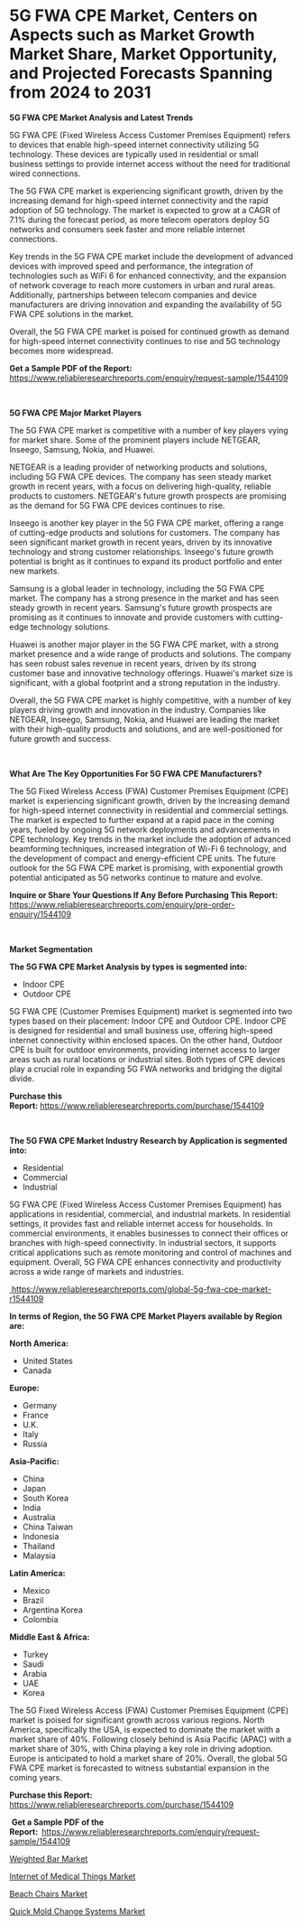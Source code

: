 <p><h1>5G FWA CPE Market, Centers on Aspects such as Market Growth Market Share, Market Opportunity, and Projected Forecasts Spanning from 2024 to 2031</h1></p><p><strong>5G FWA CPE Market Analysis and Latest Trends</strong></p>
<p><p>5G FWA CPE (Fixed Wireless Access Customer Premises Equipment) refers to devices that enable high-speed internet connectivity utilizing 5G technology. These devices are typically used in residential or small business settings to provide internet access without the need for traditional wired connections.</p><p>The 5G FWA CPE market is experiencing significant growth, driven by the increasing demand for high-speed internet connectivity and the rapid adoption of 5G technology. The market is expected to grow at a CAGR of 7.1% during the forecast period, as more telecom operators deploy 5G networks and consumers seek faster and more reliable internet connections.</p><p>Key trends in the 5G FWA CPE market include the development of advanced devices with improved speed and performance, the integration of technologies such as WiFi 6 for enhanced connectivity, and the expansion of network coverage to reach more customers in urban and rural areas. Additionally, partnerships between telecom companies and device manufacturers are driving innovation and expanding the availability of 5G FWA CPE solutions in the market.</p><p>Overall, the 5G FWA CPE market is poised for continued growth as demand for high-speed internet connectivity continues to rise and 5G technology becomes more widespread.</p></p>
<p><strong>Get a Sample PDF of the Report:&nbsp;</strong> <a href="https://www.reliableresearchreports.com/enquiry/request-sample/1544109">https://www.reliableresearchreports.com/enquiry/request-sample/1544109</a></p>
<p>&nbsp;</p>
<p><strong>5G FWA CPE Major Market Players</strong></p>
<p><p>The 5G FWA CPE market is competitive with a number of key players vying for market share. Some of the prominent players include NETGEAR, Inseego, Samsung, Nokia, and Huawei. </p><p>NETGEAR is a leading provider of networking products and solutions, including 5G FWA CPE devices. The company has seen steady market growth in recent years, with a focus on delivering high-quality, reliable products to customers. NETGEAR's future growth prospects are promising as the demand for 5G FWA CPE devices continues to rise.</p><p>Inseego is another key player in the 5G FWA CPE market, offering a range of cutting-edge products and solutions for customers. The company has seen significant market growth in recent years, driven by its innovative technology and strong customer relationships. Inseego's future growth potential is bright as it continues to expand its product portfolio and enter new markets.</p><p>Samsung is a global leader in technology, including the 5G FWA CPE market. The company has a strong presence in the market and has seen steady growth in recent years. Samsung's future growth prospects are promising as it continues to innovate and provide customers with cutting-edge technology solutions.</p><p>Huawei is another major player in the 5G FWA CPE market, with a strong market presence and a wide range of products and solutions. The company has seen robust sales revenue in recent years, driven by its strong customer base and innovative technology offerings. Huawei's market size is significant, with a global footprint and a strong reputation in the industry. </p><p>Overall, the 5G FWA CPE market is highly competitive, with a number of key players driving growth and innovation in the industry. Companies like NETGEAR, Inseego, Samsung, Nokia, and Huawei are leading the market with their high-quality products and solutions, and are well-positioned for future growth and success.</p></p>
<p>&nbsp;</p>
<p><strong>What Are The Key Opportunities For 5G FWA CPE Manufacturers?</strong></p>
<p><p>The 5G Fixed Wireless Access (FWA) Customer Premises Equipment (CPE) market is experiencing significant growth, driven by the increasing demand for high-speed internet connectivity in residential and commercial settings. The market is expected to further expand at a rapid pace in the coming years, fueled by ongoing 5G network deployments and advancements in CPE technology. Key trends in the market include the adoption of advanced beamforming techniques, increased integration of Wi-Fi 6 technology, and the development of compact and energy-efficient CPE units. The future outlook for the 5G FWA CPE market is promising, with exponential growth potential anticipated as 5G networks continue to mature and evolve.</p></p>
<p><strong>Inquire or Share Your Questions If Any Before Purchasing This Report:</strong> <a href="https://www.reliableresearchreports.com/enquiry/pre-order-enquiry/1544109">https://www.reliableresearchreports.com/enquiry/pre-order-enquiry/1544109</a></p>
<p>&nbsp;</p>
<p><strong>Market Segmentation</strong></p>
<p><strong>The 5G FWA CPE Market Analysis by types is segmented into:</strong></p>
<p><ul><li>Indoor CPE</li><li>Outdoor CPE</li></ul></p>
<p><p>5G FWA CPE (Customer Premises Equipment) market is segmented into two types based on their placement: Indoor CPE and Outdoor CPE. Indoor CPE is designed for residential and small business use, offering high-speed internet connectivity within enclosed spaces. On the other hand, Outdoor CPE is built for outdoor environments, providing internet access to larger areas such as rural locations or industrial sites. Both types of CPE devices play a crucial role in expanding 5G FWA networks and bridging the digital divide.</p></p>
<p><strong>Purchase this Report:&nbsp;</strong><a href="https://www.reliableresearchreports.com/purchase/1544109">https://www.reliableresearchreports.com/purchase/1544109</a></p>
<p>&nbsp;</p>
<p><strong>The 5G FWA CPE Market Industry Research by Application is segmented into:</strong></p>
<p><ul><li>Residential</li><li>Commercial</li><li>Industrial</li></ul></p>
<p><p>5G FWA CPE (Fixed Wireless Access Customer Premises Equipment) has applications in residential, commercial, and industrial markets. In residential settings, it provides fast and reliable internet access for households. In commercial environments, it enables businesses to connect their offices or branches with high-speed connectivity. In industrial sectors, it supports critical applications such as remote monitoring and control of machines and equipment. Overall, 5G FWA CPE enhances connectivity and productivity across a wide range of markets and industries.</p></p>
<p><a href="https://www.reliableresearchreports.com/global-5g-fwa-cpe-market-r1544109">&nbsp;https://www.reliableresearchreports.com/global-5g-fwa-cpe-market-r1544109</a></p>
<p><strong>In terms of Region, the 5G FWA CPE Market Players available by Region are:</strong></p>
<p>
    <p> <strong> North America: </strong>
        <ul>
            <li>United States</li>
            <li>Canada</li>
        </ul>
        </p> 
    <p> <strong> Europe: </strong>
        <ul>
            <li>Germany</li>
            <li>France</li>
            <li>U.K.</li>
            <li>Italy</li>
            <li>Russia</li>
        </ul>
        </p> 
    <p> <strong> Asia-Pacific: </strong>
        <ul>
            <li>China</li>
            <li>Japan</li>
            <li>South Korea</li>
            <li>India</li>
            <li>Australia</li>
            <li>China Taiwan</li>
            <li>Indonesia</li>
            <li>Thailand</li>
            <li>Malaysia</li>
        </ul>
        </p> 
    <p> <strong> Latin America: </strong>
        <ul>
            <li>Mexico</li>
            <li>Brazil</li>
            <li>Argentina Korea</li>
            <li>Colombia</li>
        </ul>
        </p> 
    <p> <strong> Middle East & Africa: </strong>
        <ul>
            <li>Turkey</li>
            <li>Saudi</li>
            <li>Arabia</li>
            <li>UAE</li>
            <li>Korea</li>
        </ul>
    </p>
    </p>
<p><p>The 5G Fixed Wireless Access (FWA) Customer Premises Equipment (CPE) market is poised for significant growth across various regions. North America, specifically the USA, is expected to dominate the market with a market share of 40%. Following closely behind is Asia Pacific (APAC) with a market share of 30%, with China playing a key role in driving adoption. Europe is anticipated to hold a market share of 20%. Overall, the global 5G FWA CPE market is forecasted to witness substantial expansion in the coming years.</p></p>
<p><strong>Purchase this Report: </strong><a href="https://www.reliableresearchreports.com/purchase/1544109">https://www.reliableresearchreports.com/purchase/1544109</a></p>
<p>&nbsp;<strong>Get a Sample PDF of the Report:&nbsp;&nbsp;</strong><a href="https://www.reliableresearchreports.com/enquiry/request-sample/1544109">https://www.reliableresearchreports.com/enquiry/request-sample/1544109</a></p>
<p><strong></strong></p>
<p><p><a href="https://gentle-editor-9db.notion.site/Weighted-Bar-Market-Research-Report-The-Key-To-Successful-Business-Strategy-Forecasted-for-Period-f-857bfbe70adb40a3b46d5e5353d75316">Weighted Bar Market</a></p><p><a href="https://github.com/singletonthaxterkelliehr2df/Market-Research-Report-List-1/blob/main/internet-of-medical-things-market.md">Internet of Medical Things Market</a></p><p><a href="https://frill-swim-3cd.notion.site/Beach-Chairs-Market-Furnish-Information-about-Market-Size-Market-Share-Market-Dynamics-and-Projec-de579a2ad7504a5e8c76498fd150077b">Beach Chairs Market</a></p><p><a href="https://view.publitas.com/reportprime-1/quick-mold-change-systems-market-research-report-unlocks-analysis-on-the-market-financial-status-market-size-and-market-revenue-upto-2031/">Quick Mold Change Systems Market</a></p></p>